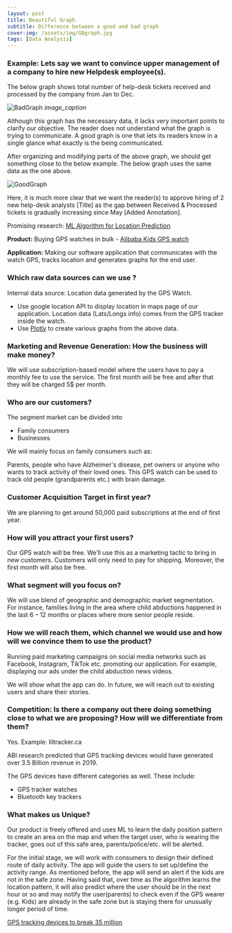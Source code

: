 ```yaml
---
layout: post
title: Beautiful Graph
subtitle: Difference between a good and bad graph
cover-img: /assets/img/GBgraph.jpg
tags: [Data Analysis]
---
```


### Example: Lets say we want to convince upper management of a company to hire new Helpdesk employee(s).

The below graph shows total number of help-desk tickets received and processed by the company from Jan to Dec.

![BadGraph](https://raw.githubusercontent.com/jarnailchahal/home/master/_site/assets/img/badgraph.png) *image_caption*

Although this graph has the necessary data, it lacks  very important points to clarify our objective. The reader does not understand what the graph is trying to communicate. A good graph is one that lets its readers know in a single glance what exactly is the being communicated.

After organizing and modifying parts of the above graph, we should get something close to the below example. The below graph uses the same data as the one above.

![GoodGraph](https://raw.githubusercontent.com/jarnailchahal/home/master/_site/assets/img/goodgraph.png)

Here, it is much more clear that we want the reader(s) to approve hiring of 2 new help-desk analysts [Title] as the gap between Received & Processed tickets is gradually increasing since May [Added Annotation].





Promising research: [ML Algorithm for Location Prediction](https://www.researchgate.net/publication/225104305_An_Adaptive_Machine_Learning_Algorithm_for_Location_Prediction)

**Product:**
Buying GPS watches in bulk - [Alibaba Kids GPS watch](https://www.alibaba.com/product-detail/Q50-Gsm-gps-watch-for-kids_60403041745.html?spm=a2700.icbuShop.41413.30.20f4455boSVmwQ&fullFirstScreen=true&bypass=true)

**Application:**
Making our software application that communicates with the watch GPS, tracks location and generates graphs for the end user.


### Which raw data sources can we use ?


Internal data source: Location data generated by the GPS Watch.

*	Use google location API  to display location in maps page of our application. Location data (Lats/Longs info) comes from the GPS tracker inside the watch.
*	Use [Plotly](https://plotly.com/) to create various graphs from the above data.

### Marketing and Revenue Generation: How the business will make money?
We will use subscription-based model where the users have to pay a monthly fee to use the service. The first month will be free and after that they will be charged 5$ per month.

### Who are our customers?
The segment market can be divided into
* Family consumers
*	Businesses

We will mainly focus on family consumers such as:

Parents, people who have Alzheimer's disease, pet owners or anyone who wants to track activity of their loved ones. This GPS watch can be used to track old people (grandparents etc.) with brain damage.

### Customer Acquisition Target in first year?
We are planning to get around 50,000 paid subscriptions at the end of first year.


### How will you attract your first users?
Our GPS watch will be free. We’ll use this as a marketing tactic to bring in new customers. Customers will only need to pay for shipping. Moreover, the first month will also be free.

### What segment will you focus on?
We will use blend of geographic and demographic market segmentation. For instance, families living in the area where child abductions happened in the last 6 – 12 months or places where more senior people reside.

### How we will reach them, which channel we would use and how will we convince them to use the product?
Running paid marketing campaigns on social media networks such as Facebook, Instagram, TikTok etc. promoting our application. For example, displaying our ads under the child abduction news videos.

We will show what the app can do. In future, we will reach out to existing users and share their stories.

### Competition: Is there a company out there doing something close to what we are proposing? How will we differentiate from them?

Yes. Example: liltracker.ca

ABI research predicted that GPS tracking devices would have generated over 3.5 Billion revenue in 2019.

The GPS devices have different categories as well. These include:

*	GPS tracker watches
*	Bluetooth key trackers

### What makes us Unique?
 Our product is freely offered and uses ML to learn the daily position pattern to create an area on the map and when the target user, who is wearing the tracker, goes out of this safe area, parents/police/etc. will be alerted.  

For the initial stage, we will work with consumers to design their defined route of daily activity. The app will guide the users to set up/define the activity range. As mentioned before, the app will send an alert if the kids are not in the safe zone. Having said that, over time as the algorithm learns the location pattern, it will also predict where the user should be in the next hour or so and may notify the user(parents) to check even if the GPS wearer (e.g. Kids) are already in the safe zone but is staying there for unusually longer period of time.


[GPS tracking devices to break 35 million](https://www.abiresearch.com/press/gps-tracking-devices-to-break-35-million-in-2019/)
